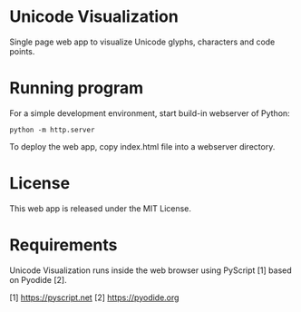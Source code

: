 
# Unicode Visualization

Single page web app to visualize Unicode glyphs, characters and code points.

# Running program

For a simple development environment, start build-in webserver of Python:

    python -m http.server

To deploy the web app, copy index.html file into a webserver directory.

# License

This web app is released under the MIT License.

# Requirements

Unicode Visualization runs inside the web browser using PyScript [1] based on Pyodide [2].

[1] https://pyscript.net
[2] https://pyodide.org
